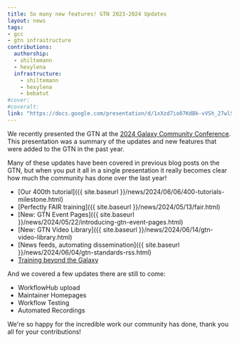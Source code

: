 ```yaml
---
title: So many new features! GTN 2023-2024 Updates
layout: news
tags:
- gcc
- gtn infrastructure
contributions:
  authorship:
  - shiltemann
  - hexylena
  infrastructure:
    - shiltemann
    - hexylena
    - bebatut
#cover: 
#coveralt: 
link: "https://docs.google.com/presentation/d/1xXzd7io07KdBk-vVSh_27wlS5bzlDmGuxxpjWL2vB2w/edit?usp=sharing"
---
```


We recently presented the GTN at the [2024 Galaxy Community Conference](https://galaxyproject.org/events/gcc2024/). This presentation was a summary of the updates and new features that were added to the GTN in the past year.

Many of these updates have been covered in previous blog posts on the GTN, but when you put it all in a single presentation it really becomes clear how much the community has done over the last year!

- [Our 400th tutorial]({{ site.baseurl }}/news/2024/06/06/400-tutorials-milestone.html)
- [Perfectly FAIR training]({{ site.baseurl }}/news/2024/05/13/fair.html)
- [New: GTN Event Pages]({{ site.baseurl }}/news/2024/05/22/introducing-gtn-event-pages.html)
- [New: GTN Video Library]({{ site.baseurl }}/news/2024/06/14/gtn-video-library.html)
- [News feeds, automating dissemination]({{ site.baseurl }}/news/2024/06/04/gtn-standards-rss.html)
- [Training beyond the Galaxy](topics/ai4life/index.md)

And we covered a few updates there are still to come:

- WorkflowHub upload
- Maintainer Homepages
- Workflow Testing
- Automated Recordings

We're so happy for the incredible work our community has done, thank you all for your contributions! 
